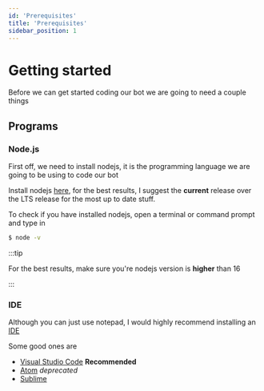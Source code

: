 ```yaml
---
id: 'Prerequisites'
title: 'Prerequisites'
sidebar_position: 1
---
```


# Getting started

Before we can get started coding our bot we are going to need a couple things

## Programs

### Node.js

First off, we need to install nodejs, it is the programming language we are going to be using to code our bot

Install nodejs [here](https://nodejs.org/en/), for the best results, I suggest the **current** release over the LTS release for the most up to date stuff.

To check if you have installed nodejs, open a terminal or command prompt and type in

```bash
$ node -v
```

:::tip

For the best results, make sure you're nodejs version is **higher** than 16

:::

### IDE

Although you can just use notepad, I would highly recommend installing an [IDE](https://www.codecademy.com/article/what-is-an-ide)

Some good ones are

- [Visual Studio Code](https://code.visualstudio.com/) **Recommended**
- [Atom](https://atom.io/) _deprecated_
- [Sublime](https://www.sublimetext.com/)

